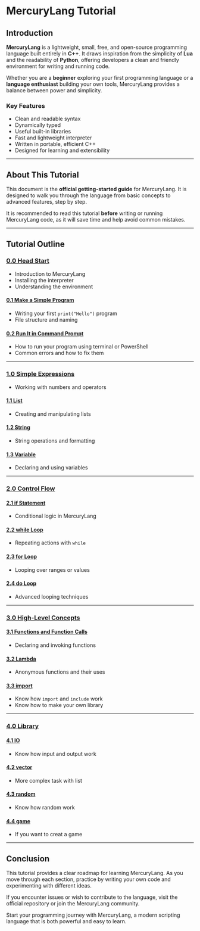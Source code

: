 # MercuryLang Tutorial

## Introduction

**MercuryLang** is a lightweight, small, free, and open-source programming language built entirely in **C++**. It draws inspiration from the simplicity of **Lua** and the readability of **Python**, offering developers a clean and friendly environment for writing and running code.

Whether you are a **beginner** exploring your first programming language or a **language enthusiast** building your own tools, MercuryLang provides a balance between power and simplicity.

### Key Features

* Clean and readable syntax
* Dynamically typed
* Useful built-in libraries
* Fast and lightweight interpreter
* Written in portable, efficient C++
* Designed for learning and extensibility

---

## About This Tutorial

This document is the **official getting-started guide** for MercuryLang. It is designed to walk you through the language from basic concepts to advanced features, step by step.

It is recommended to read this tutorial **before** writing or running MercuryLang code, as it will save time and help avoid common mistakes.

---

## Tutorial Outline

### [0.0 Head Start](Tutorial/start.md)

* Introduction to MercuryLang
* Installing the interpreter
* Understanding the environment

#### [0.1 Make a Simple Program](Tutorial/makep.md)

* Writing your first `print("Hello")` program
* File structure and naming

#### [0.2 Run It in Command Prompt](Tutorial/cmd.md)

* How to run your program using terminal or PowerShell
* Common errors and how to fix them

---

### [1.0 Simple Expressions](Tutorial/calculator.md)

* Working with numbers and operators

#### [1.1 List](Tutorial/list.md)

* Creating and manipulating lists

#### [1.2 String](Tutorial/string.md)

* String operations and formatting

#### [1.3 Variable](Tutorial/var.md)

* Declaring and using variables

---

### [2.0 Control Flow](Tutorial/complex.md)

#### [2.1 if Statement](Tutorial/if.md)

* Conditional logic in MercuryLang

#### [2.2 while Loop](Tutorial/while.md)

* Repeating actions with `while`

#### [2.3 for Loop](Tutorial/for.md)

* Looping over ranges or values

#### [2.4 do Loop](Tutorial/do.md)

* Advanced looping techniques

---

### [3.0 High-Level Concepts](Tutorial/high.md)

#### [3.1 Functions and Function Calls](Tutorial/func.md)

* Declaring and invoking functions

#### [3.2 Lambda](Tutorial/lambda.md)

* Anonymous functions and their uses

#### [3.3 import](Tutorial/import.md)

* Know how `import` and `include` work
* Know how to make your own library

---

### [4.0 Library]()

#### [4.1 IO](Tutorial/io.md)

* Know how input and output work

#### [4.2 vector](Tutorial/vector.md)

* More complex task with list

#### [4.3 random](Tutorial/random.md)

* Know how random work

#### [4.4 game](Tutorial/game.md)

* If you want to creat a game

---

## Conclusion

This tutorial provides a clear roadmap for learning MercuryLang. As you move through each section, practice by writing your own code and experimenting with different ideas.

If you encounter issues or wish to contribute to the language, visit the official repository or join the MercuryLang community.

Start your programming journey with MercuryLang, a modern scripting language that is both powerful and easy to learn.
